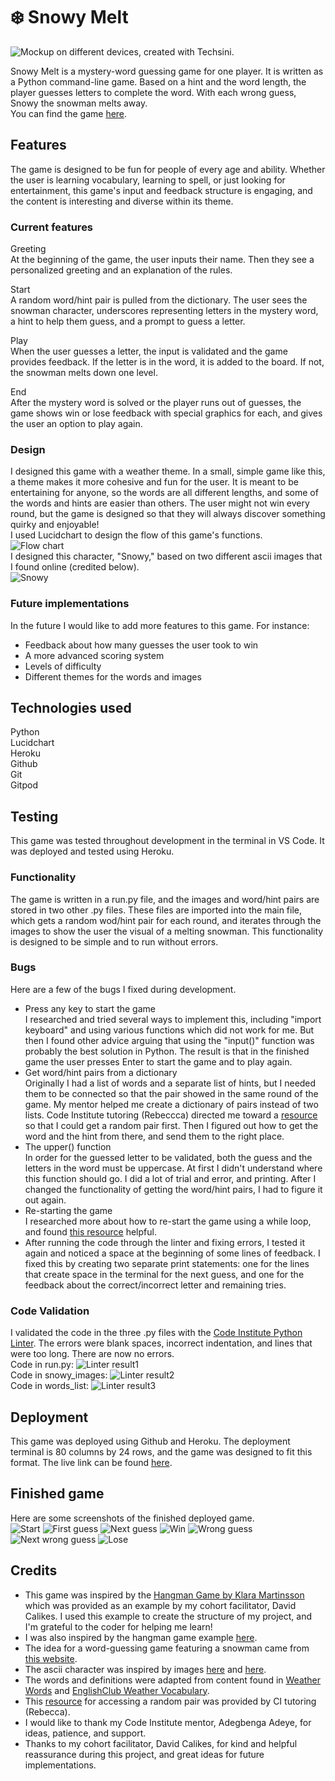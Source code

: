 # ❄️ Snowy Melt

![Mockup on different devices, created with Techsini.](readme-images/mockup.png)

Snowy Melt is a mystery-word guessing game for one player. It is written as a Python command-line game. Based on a hint and the word length, the player guesses letters to complete the word. With each wrong guess, Snowy the snowman melts away.<br>
You can find the game [here](https://snowy-melt-ad37e9d6291f.herokuapp.com/).

## Features 

The game is designed to be fun for people of every age and ability. Whether the user is learning vocabulary, learning to spell, or just looking for entertainment, this game's input and feedback structure is engaging, and the content is interesting and diverse within its theme.

### Current features

Greeting <br>
At the beginning of the game, the user inputs their name. Then they see a personalized greeting and an explanation of the rules.<br>

Start <br>
A random word/hint pair is pulled from the dictionary. The user sees the snowman character, underscores representing letters in the mystery word, a hint to help them guess, and a prompt to guess a letter. <br>

Play <br>
When the user guesses a letter, the input is validated and the game provides feedback. If the letter is in the word, it is added to the board. If not, the snowman melts down one level. <br>

End <br>
After the mystery word is solved or the player runs out of guesses, the game shows win or lose feedback with special graphics for each, and gives the user an option to play again.

### Design
I designed this game with a weather theme. In a small, simple game like this, a theme makes it more cohesive and fun for the user. It is meant to be entertaining for anyone, so the words are all different lengths, and some of the words and hints are easier than others. The user might not win every round, but the game is designed so that they will always discover something quirky and enjoyable! <br>
I used Lucidchart to design the flow of this game's functions. <br> ![Flow chart](readme-images/flow-chart.png)<br>
I designed this character, "Snowy," based on two different ascii images that I found online (credited below).<br>
![Snowy](readme-images/snowy.png)

### Future implementations
In the future I would like to add more features to this game. For instance:
- Feedback about how many guesses the user took to win
- A more advanced scoring system
- Levels of difficulty
- Different themes for the words and images

## Technologies used
Python <br>
Lucidchart <br>
Heroku <br>
Github <br>
Git <br>
Gitpod

## Testing 
This game was tested throughout development in the terminal in VS Code. It was deployed and tested using Heroku.

### Functionality
The game is written in a run.py file, and the images and word/hint pairs are stored in two other .py files. These files are imported into the main file, which gets a random wod/hint pair for each round, and iterates through the images to show the user the visual of a melting snowman. This functionality is designed to be simple and to run without errors.

### Bugs
Here are a few of the bugs I fixed during development.
- Press any key to start the game <br>
I researched and tried several ways to implement this, including "import keyboard" and using various functions which did not work for me. But then I found other advice arguing that using the "input()" function was probably the best solution in Python. The result is that in the finished game the user presses Enter to start the game and to play again.
- Get word/hint pairs from a dictionary <br>
Originally I had a list of words and a separate list of hints, but I needed them to be connected so that the pair showed in the same round of the game. My mentor helped me create a dictionary of pairs instead of two lists. Code Institute tutoring (Rebeccca) directed me toward a [resource](https://stackoverflow.com/questions/4859292/how-can-i-get-a-random-key-value-pair-from-a-dictionary/4859322#4859322) so that I could get a random pair first. Then I figured out how to get the word and the hint from there, and send them to the right place.
- The upper() function <br>
In order for the guessed letter to be validated, both the guess and the letters in the word must be uppercase. At first I didn't understand where this function should go. I did a lot of trial and error, and printing. After I changed the functionality of getting the word/hint pairs, I had to figure it out again.
- Re-starting the game <br>
I researched more about how to re-start the game using a while loop, and found [this resource](https://www.askpython.com/python/examples/restart-loop-in-python#:~:text=Restart%20a%20Nested%20Loop%20in%20Python&text=A%20nested%20loop%20is%20a,will%20understand%20this%20during%20implementation.) helpful.
- After running the code through the linter and fixing errors, I tested it again and noticed a space at the beginning of some lines of feedback. I fixed this by creating two separate print statements: one for the lines that create space in the terminal for the next guess, and one for the feedback about the correct/incorrect letter and remaining tries.

<!-- In this section, you need to convince the assessor that you have conducted enough testing to legitimately believe that the site works well. Essentially, in this part you will want to go over all of your project’s features and ensure that they all work as intended, with the project providing an easy and straightforward way for the users to achieve their goals.

In addition, you should mention in this section how your project looks and works on different browsers and screen sizes.

You should also mention in this section any interesting bugs or problems you discovered during your testing, even if you haven't addressed them yet.

If this section grows too long, you may want to split it off into a separate file and link to it from here. -->

### Code Validation 

I validated the code in the three .py files with the [Code Institute Python Linter](https://pep8ci.herokuapp.com/). The errors were blank spaces, incorrect indentation, and lines that were too long. There are now no errors.<br> Code in run.py: ![Linter result1](readme-images/linter-result1.png)<br>Code in snowy_images: ![Linter result2](readme-images/linter-result2.png)<br>Code in words_list: ![Linter result3](readme-images/linter-result3.png)<br>

## Deployment

This game was deployed using Github and Heroku. The deployment terminal is 80 columns by 24 rows, and the game was designed to fit this format. The live link can be found [here](https://snowy-melt-ad37e9d6291f.herokuapp.com/).

## Finished game
Here are some screenshots of the finished deployed game. <br>
![Start](readme-images/screenshot0.png) ![First guess](readme-images/screenshot1.png) ![Next guess](readme-images/screenshot2.png) ![Win](readme-images/screenshot3.png) ![Wrong guess](readme-images/screenshot4.png) ![Next wrong guess](readme-images/screenshot5.png) ![Lose](readme-images/screenshot6.png)

## Credits 
- This game was inspired by the [Hangman Game by Klara Martinsson](https://github.com/KlaraMartinsson/hangman-game/tree/main) which was provided as an example by my cohort facilitator, David Calikes. I used this example to create the structure of my project, and I'm grateful to the coder for helping me learn!
- I was also inspired by the hangman game example [here](https://hackr.io/blog/python-projects).
- The idea for a word-guessing game featuring a snowman came from [this website](https://rhodygirlresources.com/product/digital-sight-word-games-snowman-melt/).
- The ascii character was inspired by images [here](https://amgrubb.github.io/csc111/lab-5-loopFunc.html) and [here](https://www.momsarefrommars.com/moms-blog/category/ascii%20art).
- The words and definitions were adapted from content found in [Weather Words](https://www.metoffice.gov.uk/weather/learn-about/met-office-for-schools/other-content/other-resources/weather-words) and [EnglishClub Weather Vocabulary](https://www.englishclub.com/vocabulary/weather-vocabulary.php).
- This [resource](https://stackoverflow.com/questions/4859292/how-can-i-get-a-random-key-value-pair-from-a-dictionary/4859322#4859322) for accessing a random pair was provided by CI tutoring (Rebecca).
- I would like to thank my Code Institute mentor, Adegbenga Adeye, for ideas, patience, and support. <br>
- Thanks to my cohort facilitator, David Calikes, for kind and helpful reassurance during this project, and great ideas for future implementations.